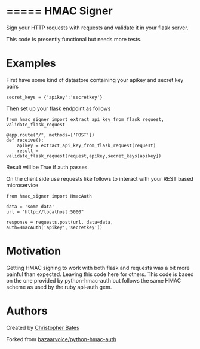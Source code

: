 =====
HMAC Signer
=====

Sign your HTTP requests with requests and validate it in your flask server.

This code is presently functional but needs more tests.

Examples
========

First have some kind of datastore containing your apikey and secret key pairs

    secret_keys = {'apikey':'secretkey'}

Then set up your flask endpoint as follows

    from hmac_signer import extract_api_key_from_flask_request, validate_flask_request

    @app.route("/", methods=['POST'])
    def receive():
        apikey = extract_api_key_from_flask_request(request)
        result = validate_flask_request(request,apikey,secret_keys[apikey])
        
Result will be True if auth passes.

On the client side use requests like follows to interact with your REST based microservice

    from hmac_signer import HmacAuth

    data = 'some data'
    url = "http://localhost:5000"

    response = requests.post(url, data=data, auth=HmacAuth('apikey','secretkey'))


Motivation
==========

Getting HMAC signing to work with both flask and requests was a bit more painful than expected.  Leaving this code here for others.  This code is based on the one provided by python-hmac-auth but follows the same HMAC scheme as used by the ruby api-auth gem.

Authors
=======

Created by [Christopher Bates](https://github.com/chrsbats)

Forked from [bazaarvoice/python-hmac-auth](https://github.com/bazaarvoice/python-hmac-auth)
